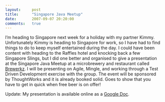 ```yaml
---
layout:     post
title:      "Singapore Java Meetup"
date:       2007-09-07 20:20:00
comments:   true
---
```


I’m heading to Singapore next week for a holiday with my partner Kimmy. Unfortunately Kimmy is heading to Singapore for work, so I have had to find things to do to keep myself entertained during the day. I could have been content with heading to the Raffles hotel and knocking back a few Singapore Slings, but I did one better and organised to give a presentation at the Singapore Java Meetup at a microbrewery and restaurant called [Brewerkz](http://www.brewerkz.com/). I will be presenting on Agile, Mingle, and working through a Test Driven Development exercise with the group. The event will be sponsored by ThoughtWorks and it is already booked solid. Goes to show that you have to get in quick when free beer is on offer!

Update: My presentation is available online as a [Google Doc](http://docs.google.com/Present?docid=dhk3jdgh_1hdgb3g).
